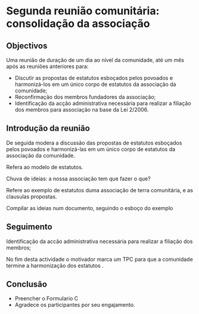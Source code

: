 # Segunda reunião comunitária: consolidação da associação

## Objectivos

Uma reunião de duração de um dia ao nível da comunidade, até um mês após as reuniões anteriores para:

* Discutir as propostas de estatutos esboçados pelos povoados e harmonizá-los em um único corpo de estatutos da associação da comunidade;
* Reconfirmação dos membros fundadores da associação;
* Identificação da acção administrativa necessária para realizar a filiação dos membros para associação na base da Lei 2/2006.

## Introdução da reunião

De seguida modera a discussão das propostas de estatutos esboçados pelos povoados e harmonizá-las em um único corpo de estatutos da associação da comunidade.

Refera ao modelo de estatutos.

Chuva de ideias: a nossa associação tem que fazer o que?

Refere ao exemplo de estatutos duma associação de terra comunitária, e as clausulas propostas.

Compilar as ideias num documento, seguindo o esboço do exemplo

## Seguimento

Identificação da accão administrativa necessária para realizar a filiação dos membros;

No fim desta actividade o motivador marca um TPC para que a comunidade termine a harmonização dos estatutos . 

## Conclusão

* Preencher o Formulario C
* Agradece os participantes por seu engajamento.



